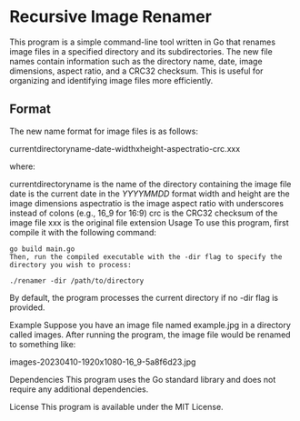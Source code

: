 # Recursive Image Renamer
This program is a simple command-line tool written in Go that renames image files in a specified directory and its subdirectories. The new file names contain information such as the directory name, date, image dimensions, aspect ratio, and a CRC32 checksum. This is useful for organizing and identifying image files more efficiently.

## Format
The new name format for image files is as follows:

currentdirectoryname-date-widthxheight-aspectratio-crc.xxx

where:

currentdirectoryname is the name of the directory containing the image file
date is the current date in the *YYYYMMDD* format
width and height are the image dimensions
aspectratio is the image aspect ratio with underscores instead of colons (e.g., 16_9 for 16:9)
crc is the CRC32 checksum of the image file
xxx is the original file extension
Usage
To use this program, first compile it with the following command:

```
go build main.go
Then, run the compiled executable with the -dir flag to specify the directory you wish to process:
```

```
./renamer -dir /path/to/directory
```
By default, the program processes the current directory if no -dir flag is provided.

Example
Suppose you have an image file named example.jpg in a directory called images. After running the program, the image file would be renamed to something like:

images-20230410-1920x1080-16_9-5a8f6d23.jpg

Dependencies
This program uses the Go standard library and does not require any additional dependencies.

License
This program is available under the MIT License.